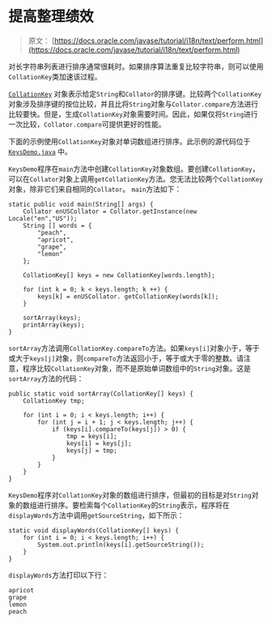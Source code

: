 # 提高整理绩效

> 原文： [https://docs.oracle.com/javase/tutorial/i18n/text/perform.html](https://docs.oracle.com/javase/tutorial/i18n/text/perform.html)

对长字符串列表进行排序通常很耗时。如果排序算法重复比较字符串，则可以使用`CollationKey`类加速该过程。

[`CollationKey`](https://docs.oracle.com/javase/8/docs/api/java/text/CollationKey.html) 对象表示给定`String`和`Collator`的排序键。比较两个`CollationKey`对象涉及排序键的按位比较，并且比将`String`对象与`Collator.compare`方法进行比较要快。但是，生成`CollationKey`对象需要时间。因此，如果仅将`String`进行一次比较，`Collator.compare`可提供更好的性能。

下面的示例使用`CollationKey`对象对单词数组进行排序。此示例的源代码位于 [`KeysDemo.java`](examples/KeysDemo.java) 中。

`KeysDemo`程序在`main`方法中创建`CollationKey`对象数组。要创建`CollationKey`，可以在`Collator`对象上调用`getCollationKey`方法。您无法比较两个`CollationKey`对象，除非它们来自相同的`Collator`。 `main`方法如下：

```
static public void main(String[] args) {
    Collator enUSCollator = Collator.getInstance(new Locale("en","US"));
    String [] words = {
        "peach",
        "apricot",
        "grape",
        "lemon"
    };

    CollationKey[] keys = new CollationKey[words.length];

    for (int k = 0; k < keys.length; k ++) {
        keys[k] = enUSCollator. getCollationKey(words[k]);
    }

    sortArray(keys);
    printArray(keys);
}

```

`sortArray`方法调用`CollationKey.compareTo`方法。如果`keys[i]`对象小于，等于或大于`keys[j]`对象，则`compareTo`方法返回小于，等于或大于零的整数。请注意，程序比较`CollationKey`对象，而不是原始单词数组中的`String`对象。这是`sortArray`方法的代码：

```
public static void sortArray(CollationKey[] keys) {
    CollationKey tmp;

    for (int i = 0; i < keys.length; i++) {
        for (int j = i + 1; j < keys.length; j++) {
            if (keys[i].compareTo(keys[j]) > 0) {
                tmp = keys[i];
                keys[i] = keys[j];
                keys[j] = tmp; 
            }
        }
    }
}

```

`KeysDemo`程序对`CollationKey`对象的数组进行排序，但最初的目标是对`String`对象的数组进行排序。要检索每个`CollationKey`的`String`表示，程序将在`displayWords`方法中调用`getSourceString`，如下所示：

```
static void displayWords(CollationKey[] keys) {
    for (int i = 0; i < keys.length; i++) {
        System.out.println(keys[i].getSourceString());
    }
}

```

`displayWords`方法打印以下行：

```
apricot
grape
lemon
peach

```